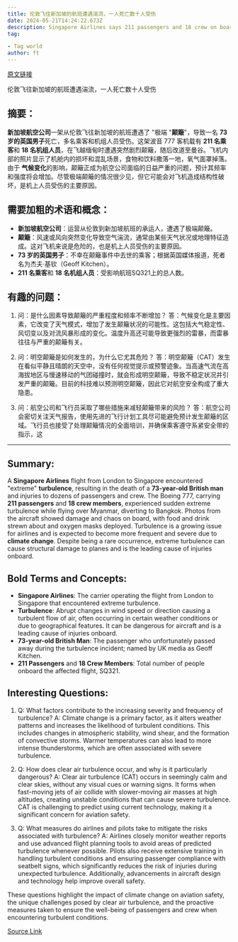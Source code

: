 ```yaml
---
title: 伦敦飞往新加坡的航班遭遇湍流，一人死亡数十人受伤
date: 2024-05-21T14:24:22.673Z
description: Singapore Airlines says 211 passengers and 18 crew on board SQ321, which diverted to Bangkok
tag: 

- Tag world
author: ft
---
```


[原文链接](https://ft.com/content/7a8d87b5-45d6-4f29-8eff-cfa2da67bc2f)

伦敦飞往新加坡的航班遭遇湍流，一人死亡数十人受伤

## 摘要：
**新加坡航空公司**一架从伦敦飞往新加坡的航班遭遇了 "极端 "**颠簸**"，导致一名 **73 岁的英国男子**死亡，多名乘客和机组人员受伤。这架波音 777 客机载有 **211 名乘客**和 **18 名机组人员**，在飞越缅甸时遭遇突然剧烈颠簸，随后改道至曼谷。飞机内部的照片显示了机舱内的损坏和混乱场景，食物和饮料撒落一地，氧气面罩掉落。由于 **气候变化**的影响，颠簸正成为航空公司面临的日益严重的问题，预计其频率和强度将会增加。尽管极端颠簸的情况很少见，但它可能会对飞机造成结构性破坏，是机上人员受伤的主要原因。

## 需要加粗的术语和概念： 
 - **新加坡航空公司**：运营从伦敦到新加坡航班的承运人，遭遇了极端颠簸。
 - **颠簸**：风速或风向突然变化导致空气湍流，通常由某些天气状况或地理特征造成。这对飞机来说是危险的，也是机上人员受伤的主要原因。 
 - **73 岁的英国男子**：不幸在颠簸事件中去世的乘客；根据英国媒体报道，死者名为杰夫·基钦（Geoff Kitchen）。
 - **211 名乘客**和 **18 名机组人员**：受影响航班SQ321上的总人数。 

## 有趣的问题：

1. 问：是什么因素导致颠簸的严重程度和频率不断增加？
   答：气候变化是主要因素，它改变了天气模式，增加了发生颠簸状况的可能性。这包括大气稳定性、风切变以及对流风暴形成的变化。温度升高还可能导致更强烈的雷暴，而雷暴往往与严重的颠簸有关。

2. 问：明空颠簸是如何发生的，为什么它尤其危险？
   答：明空颠簸（CAT）发生在看似平静且晴朗的天空中，没有任何视觉提示或预警迹象。当高速气流在高海拔地区与慢速移动的气团碰撞时，就会形成明空颠簸，导致不稳定状况并引发严重的颠簸。目前的科技难以预测明空颠簸，因此它对航空安全构成了重大隐患。

3. 问：航空公司和飞行员采取了哪些措施来减轻颠簸带来的风险？
   答：航空公司会密切关注天气报告，使用先进的飞行计划工具尽可能避免预计发生颠簸的区域。飞行员也接受了处理颠簸情况的全面培训，并确保乘客遵守系紧安全带的指示，这

---

## Summary: 
A **Singapore Airlines** flight from London to Singapore encountered "extreme" **turbulence**, resulting in the death of a **73-year-old British man** and injuries to dozens of passengers and crew. The Boeing 777, carrying **211 passengers** and **18 crew members**, experienced sudden extreme turbulence while flying over Myanmar, diverting to Bangkok. Photos from the aircraft showed damage and chaos on board, with food and drink strewn about and oxygen masks deployed. Turbulence is a growing issue for airlines and is expected to become more frequent and severe due to **climate change**. Despite being a rare occurrence, extreme turbulence can cause structural damage to planes and is the leading cause of injuries onboard. 

## Bold Terms and Concepts: 
- **Singapore Airlines**: The carrier operating the flight from London to Singapore that encountered extreme turbulence. 
- **Turbulence**: Abrupt changes in wind speed or direction causing a turbulent flow of air, often occurring in certain weather conditions or due to geographical features. It can be dangerous for aircraft and is a leading cause of injuries onboard. 
- **73-year-old British Man**: The passenger who unfortunately passed away during the turbulence incident; named by UK media as Geoff Kitchen. 
- **211 Passengers** and **18 Crew Members**: Total number of people onboard the affected flight, SQ321. 

## Interesting Questions: 

1. Q: What factors contribute to the increasing severity and frequency of turbulence? 
   A: Climate change is a primary factor, as it alters weather patterns and increases the likelihood of turbulent conditions. This includes changes in atmospheric stability, wind shear, and the formation of convective storms. Warmer temperatures can also lead to more intense thunderstorms, which are often associated with severe turbulence. 

2. Q: How does clear air turbulence occur, and why is it particularly dangerous? 
   A: Clear air turbulence (CAT) occurs in seemingly calm and clear skies, without any visual cues or warning signs. It forms when fast-moving jets of air collide with slower-moving air masses at high altitudes, creating unstable conditions that can cause severe turbulence. CAT is challenging to predict using current technology, making it a significant concern for aviation safety. 

3. Q: What measures do airlines and pilots take to mitigate the risks associated with turbulence? 
   A: Airlines closely monitor weather reports and use advanced flight planning tools to avoid areas of predicted turbulence whenever possible. Pilots also receive extensive training in handling turbulent conditions and ensuring passenger compliance with seatbelt signs, which significantly reduces the risk of injuries during unexpected turbulence. Additionally, advancements in aircraft design and technology help improve overall safety. 

These questions highlight the impact of climate change on aviation safety, the unique challenges posed by clear air turbulence, and the proactive measures taken to ensure the well-being of passengers and crew when encountering turbulent conditions.

[Source Link](https://ft.com/content/7a8d87b5-45d6-4f29-8eff-cfa2da67bc2f)

